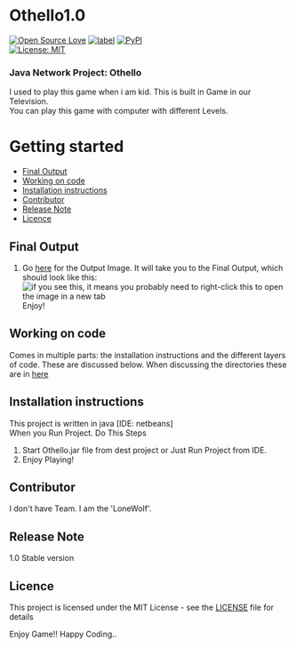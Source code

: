 # Othello1.0
[![Open Source Love](https://badges.frapsoft.com/os/v2/open-source.svg?v=103)](https://github.com/ellerbrock/open-source-badges/)
[![label](https://img.shields.io/github/issues-raw/badges/shields/website.svg)]()
[![PyPI](https://img.shields.io/pypi/status/Django.svg)]()  
[![License: MIT](https://img.shields.io/badge/License-MIT-yellow.svg)](https://opensource.org/licenses/MIT)


### Java Network Project: Othello <br />
I used to play this game when i am kid. This is built in Game in our Television.<br />
You can play this game with computer with different Levels. <br />

# Getting started
* [Final Output](#final-output)
* [Working on code](#working-on-code)
 * [Installation instructions](#installation-instructions)
 * [Contributor](#contributor)
 * [Release Note](#release-note)
 * [Licence](#licence)

## Final Output

1. Go [here](https://github.com/Jignesh-81726/Othello1.0/blob/master/Othello%20v1.0.jpg) for the Output Image. It will take you to the Final Output, which should look like this: ![if you see this, it means you probably need to right-click this to open the image in a new tab](../master/Othello%20v1.0.jpg)
 Enjoy!

## Working on code

Comes in multiple parts: the installation instructions and the different layers of code. These are discussed below. When discussing the directories these are in [here](../master/STRUCTURE.md) 

## Installation instructions

This project is written in java [IDE: netbeans] <br />
When you Run Project. Do This Steps <br />
1. Start Othello.jar file from dest project or Just Run Project from IDE. <br />
2. Enjoy Playing!

## Contributor

I don't have Team. I am the 'LoneWolf'. <br />

## Release Note

1.0 Stable version<br />

## Licence

This project is licensed under the MIT License - see the [LICENSE](../master/LICENSE) file for details<br />

Enjoy Game!! Happy Coding..
